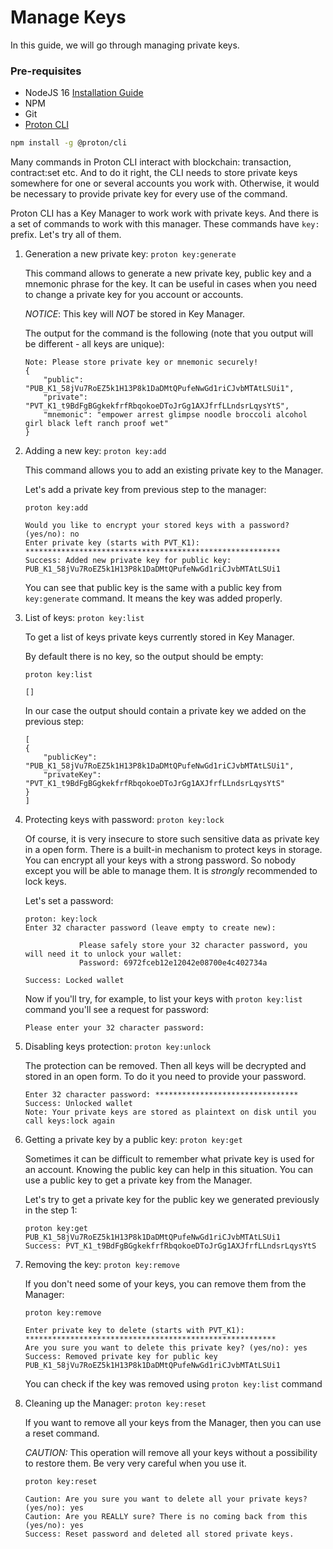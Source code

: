 # Manage Keys

In this guide, we will go through managing private keys.

### Pre-requisites

- NodeJS 16 [Installation Guide](https://github.com/ProtonProtocol/proton-cli#install-nodejs)
- NPM
- Git
- [Proton CLI](https://github.com/ProtonProtocol/proton-cli)
``` bash
npm install -g @proton/cli
```

Many commands in Proton CLI interact with blockchain: transaction, contract:set etc. And to do it right, the CLI needs to store private keys somewhere for one or several accounts you work with. Otherwise, it would be necessary to provide private key for every use of the command.

Proton CLI has a Key Manager to work work with private keys. And there is a set of commands to work with this manager.
These commands have `key:` prefix. Let's try all of them.

1. Generation a new private key: `proton key:generate`

    This command allows to generate a new private key, public key and a mnemonic phrase for the key. It can be useful in cases when you need to change a private key for you account or accounts. 

    *NOTICE*: This key will *NOT* be stored in Key Manager.

    The output for the command is the following (note that you output will be different - all keys are unique):
    ```
    Note: Please store private key or mnemonic securely!
    {
        "public": "PUB_K1_58jVu7RoEZ5k1H13P8k1DaDMtQPufeNwGd1riCJvbMTAtLSUi1",
        "private": "PVT_K1_t9BdFgBGgkekfrfRbqokoeDToJrGg1AXJfrfLLndsrLqysYtS",
        "mnemonic": "empower arrest glimpse noodle broccoli alcohol girl black left ranch proof wet"
    }
    ```

2. Adding a new key: `proton key:add`

    This command allows you to add an existing private key to the Manager. 

    Let's add a private key from previous step to the manager:
    ```
    proton key:add

    Would you like to encrypt your stored keys with a password? (yes/no): no
    Enter private key (starts with PVT_K1): *********************************************************
    Success: Added new private key for public key: PUB_K1_58jVu7RoEZ5k1H13P8k1DaDMtQPufeNwGd1riCJvbMTAtLSUi1
    ```
    You can see that public key is the same with a public key from `key:generate` command. It means the key was added properly.

3. List of keys: `proton key:list`

    To get a list of keys private keys currently stored in Key Manager.

    By default there is no key, so the output should be empty:
    ```
    proton key:list

    []
    ```
    In our case the output should contain a private key we added on the previous step:
    ```
    [
    {
        "publicKey": "PUB_K1_58jVu7RoEZ5k1H13P8k1DaDMtQPufeNwGd1riCJvbMTAtLSUi1",
        "privateKey": "PVT_K1_t9BdFgBGgkekfrfRbqokoeDToJrGg1AXJfrfLLndsrLqysYtS"
    }
    ]
    ```

4. Protecting keys with password: `proton key:lock`

    Of course, it is very insecure to store such sensitive data as private key in a open form. There is a built-in mechanism to protect keys in storage. You can encrypt all your keys with a strong password. So nobody except you will be able to manage them. It is *strongly* recommended to lock keys.

    Let's set a password:
    ```
    proton: key:lock
    Enter 32 character password (leave empty to create new):

                Please safely store your 32 character password, you will need it to unlock your wallet:
                Password: 6972fceb12e12042e08700e4c402734a

    Success: Locked wallet
    ```

    Now if you'll try, for example, to list your keys with `proton key:list` command you'll see a request for password:
    ```
    Please enter your 32 character password:
    ```

5. Disabling keys protection: `proton key:unlock`

    The protection can be removed. Then all keys will be decrypted and stored in an open form. To do it you need to provide your password. 

    ```
    Enter 32 character password: ********************************
    Success: Unlocked wallet
    Note: Your private keys are stored as plaintext on disk until you call keys:lock again
    ```

6. Getting a private key by a public key: `proton key:get`

    Sometimes it can be difficult to remember what private key is used for an account. Knowing the public key can help in this situation. You can use a public key to get a private key from the Manager.

    Let's try to get a private key for the public key we generated previously in the step 1:
    ```
    proton key:get PUB_K1_58jVu7RoEZ5k1H13P8k1DaDMtQPufeNwGd1riCJvbMTAtLSUi1
    Success: PVT_K1_t9BdFgBGgkekfrfRbqokoeDToJrGg1AXJfrfLLndsrLqysYtS
    ```

7. Removing the key: `proton key:remove`

    If you don't need some of your keys, you can remove them from the Manager:
    ```
    proton key:remove

    Enter private key to delete (starts with PVT_K1): ********************************************************
    Are you sure you want to delete this private key? (yes/no): yes
    Success: Removed private key for public key PUB_K1_58jVu7RoEZ5k1H13P8k1DaDMtQPufeNwGd1riCJvbMTAtLSUi1
    ```
    You can check if the key was removed using `proton key:list` command

8. Cleaning up the Manager: `proton key:reset`

    If you want to remove all your keys from the Manager, then you can use a reset command.

    *CAUTION:* This operation will remove all your keys without a possibility to restore them. Be very very careful when you use it.
    ```
    proton key:reset

    Caution: Are you sure you want to delete all your private keys? (yes/no): yes
    Caution: Are you REALLY sure? There is no coming back from this (yes/no): yes
    Success: Reset password and deleted all stored private keys.
    ```

